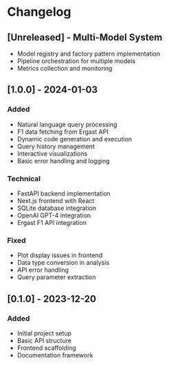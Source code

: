 # Changelog

## [Unreleased] - Multi-Model System
- Model registry and factory pattern implementation
- Pipeline orchestration for multiple models
- Metrics collection and monitoring

## [1.0.0] - 2024-01-03
### Added
- Natural language query processing
- F1 data fetching from Ergast API
- Dynamic code generation and execution
- Query history management
- Interactive visualizations
- Basic error handling and logging

### Technical
- FastAPI backend implementation
- Next.js frontend with React
- SQLite database integration
- OpenAI GPT-4 integration
- Ergast F1 API integration

### Fixed
- Plot display issues in frontend
- Data type conversion in analysis
- API error handling
- Query parameter extraction

## [0.1.0] - 2023-12-20
### Added
- Initial project setup
- Basic API structure
- Frontend scaffolding
- Documentation framework 